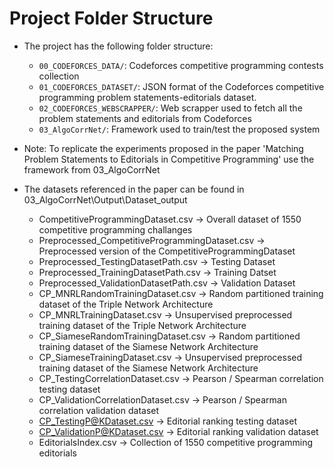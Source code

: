 # Project Folder Structure

- The project has the following folder structure:

    - `00_CODEFORCES_DATA/`: Codeforces competitive programming contests collection
    - `01_CODEFORCES_DATASET/`: JSON format of the Codeforces competitive programming problem statements-editorials dataset.
    - `02_CODEFORCES_WEBSCRAPPER/`: Web scrapper used to fetch all the problem statements and editorials from Codeforces
    - `03_AlgoCorrNet/`: Framework used to train/test the proposed system

- Note: To replicate the experiments proposed in the paper 'Matching Problem Statements to Editorials in Competitive Programming' use the framework from 03_AlgoCorrNet

- The datasets referenced in the paper can be found in 03_AlgoCorrNet\Output\Dataset_output
    - CompetitiveProgrammingDataset.csv -> Overall dataset of 1550 competitive programming challanges
    - Preprocessed_CompetitiveProgrammingDataset.csv -> Preprocessed version of the CompetitiveProgrammingDataset
    - Preprocessed_TestingDatasetPath.csv -> Testing Dataset
    - Preprocessed_TrainingDatasetPath.csv -> Training Datset
    - Preprocessed_ValidationDatasetPath.csv -> Validation Dataset
    - CP_MNRLRandomTrainingDataset.csv -> Random partitioned training dataset of the Triple Network Architecture
    - CP_MNRLTrainingDataset.csv -> Unsupervised preprocessed training dataset of the Triple Network Architecture
    - CP_SiameseRandomTrainingDataset.csv -> Random partitioned training dataset of the Siamese Network Architecture
    - CP_SiameseTrainingDataset.csv -> Unsupervised preprocessed training dataset of the Siamese Network Architecture
    - CP_TestingCorrelationDataset.csv -> Pearson / Spearman correlation testing dataset
    - CP_ValidationCorrelationDataset.csv -> Pearson / Spearman correlation validation dataset
    - CP_TestingP@KDataset.csv -> Editorial ranking testing dataset
    - CP_ValidationP@KDataset.csv -> Editorial ranking validation dataset
    - EditorialsIndex.csv -> Collection of 1550 competitive programming editorials